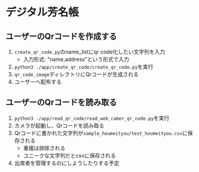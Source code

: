 # デジタル芳名帳

## ユーザーのQrコードを作成する

1. `create_qr_code.py`のname_listにqr code化したい文字列を入力
   - 入力形式: "name,address"という形式で入力
2. `python3 ./app/create_qr_code/create_qr_code.py`を実行
3. `qr_code_image`ディレクトリにQrコードが生成される
4. ユーザーへ配布する

## ユーザーのQrコードを読み取る

1. `python3 ./app/read_qr_code/read_web_camer_qr_code.py`を実行
2. カメラが起動し、Qrコードを読み取る
3. Qrコードに書かれた文字列が`sample_houmeityou/test_houmeityou.csv`に保存される
   - 重複は排除される
   - ユニークな文字列だとcsvに保存される
4. 出席者を管理するのにしようしたりする予定
